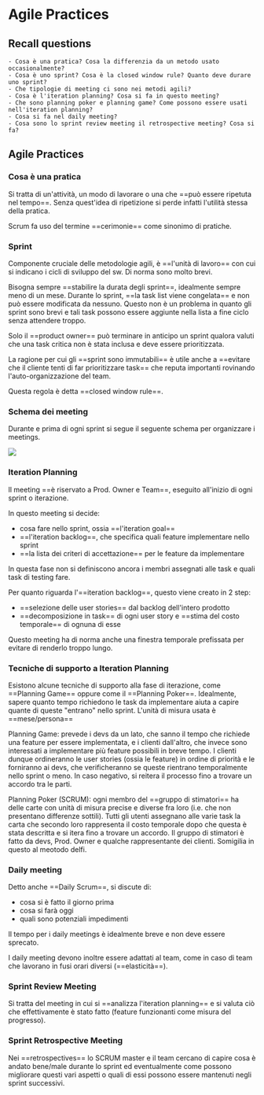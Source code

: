 # Agile Practices

## Recall questions
    - Cosa è una pratica? Cosa la differenzia da un metodo usato occasionalmente?
    - Cosa è uno sprint? Cosa è la closed window rule? Quanto deve durare uno sprint?
    - Che tipologie di meeting ci sono nei metodi agili?
    - Cosa è l'iteration planning? Cosa si fa in questo meeting?
    - Che sono planning poker e planning game? Come possono essere usati nell'iteration planning?
    - Cosa si fa nel daily meeting? 
    - Cosa sono lo sprint review meeting il retrospective meeting? Cosa si fa? 

## Agile Practices

### Cosa è una pratica

Si tratta di un'attività, un modo di lavorare o una che ==può essere ripetuta nel tempo==. Senza quest'idea di ripetizione si perde infatti l'utilità stessa della pratica.

Scrum fa uso del termine ==cerimonie== come sinonimo di pratiche.

### Sprint

Componente cruciale delle metodologie agili, è ==l'unità di lavoro== con cui si indicano i cicli di sviluppo del sw. Di norma sono molto brevi.

Bisogna sempre ==stabilire la durata degli sprint==, idealmente sempre meno di un mese. Durante lo sprint, ==la task list viene congelata== e non può essere modificata da nessuno. Questo non è un problema in quanto gli sprint sono brevi e tali task possono essere aggiunte nella lista a fine ciclo senza attendere troppo.

Solo il ==product owner== può terminare in anticipo un sprint qualora valuti che una task critica non è stata inclusa e deve essere prioritizzata.

La ragione per cui gli ==sprint sono immutabili== è utile anche a ==evitare che il cliente tenti di far prioritizzare task== che reputa importanti rovinando l'auto-organizzazione del team.

Questa regola è detta ==closed window rule==.

### Schema dei meeting

Durante e prima di ogni sprint si segue il seguente schema per organizzare i meetings.

![](../../../Agile/meetings_agile.png)

### Iteration Planning

Il meeting ==è riservato a Prod. Owner e Team==, eseguito all'inizio di ogni sprint o iterazione.

In questo meeting si decide:
- cosa fare nello sprint, ossia ==l'iteration goal==
- ==l'iteration backlog==, che specifica quali feature implementare nello sprint
- ==la lista dei criteri di accettazione== per le feature da implementare

In questa fase non si definiscono ancora i membri assegnati alle task e quali task di testing fare. 

Per quanto riguarda l'==iteration backlog==, questo viene creato in 2 step:
- ==selezione delle user stories== dal backlog dell'intero prodotto
- ==decomposizione in task== di ogni user story e ==stima del costo temporale== di ognuna di esse 

Questo meeting ha di norma anche una finestra temporale prefissata per evitare di renderlo troppo lungo.

### Tecniche di supporto a Iteration Planning

Esistono alcune tecniche di supporto alla fase di iterazione, come ==Planning Game== oppure come il ==Planning Poker==. Idealmente, sapere quanto tempo richiedono le task da implementare aiuta a capire quante di queste "entrano" nello sprint. L'unità di misura usata è ==mese/persona==

Planning Game: prevede i devs da un lato, che sanno il tempo che richiede una feature per essere implementata, e i clienti dall'altro, che invece sono interessati a implementare più feature possibili in breve tempo.
I clienti dunque ordineranno le user stories (ossia le feature) in ordine di priorità e le forniranno ai devs, che verificheranno se queste rientrano temporalmente nello sprint o meno. In caso negativo, si reitera il processo fino a trovare un accordo tra le parti.

Planning Poker (SCRUM): ogni membro del ==gruppo di stimatori== ha delle carte con unità di misura precise e diverse fra loro (i.e. che non presentano differenze sottili). Tutti gli utenti assegnano alle varie task la carta che secondo loro rappresenta il costo temporale dopo che questa è stata descritta e si itera fino a trovare un accordo.
Il gruppo di stimatori è fatto da devs, Prod. Owner e qualche rappresentante dei clienti. Somigilia in questo al meotodo delfi.


### Daily meeting

Detto anche ==Daily Scrum==, si discute di:
- cosa si è fatto il giorno prima
- cosa si farà oggi
- quali sono potenziali impedimenti

Il tempo per i daily meetings è idealmente breve e non deve essere sprecato. 

I daily meeting devono inoltre essere adattati al team, come in caso di team che lavorano in fusi orari diversi (==elasticità==).

### Sprint Review Meeting

Si tratta del meeting in cui si ==analizza l'iteration planning== e si valuta ciò che effettivamente è stato fatto (feature funzionanti come misura del progresso).

### Sprint Retrospective Meeting

Nei ==retrospectives== lo SCRUM master e il team cercano di capire cosa è andato bene/male durante lo sprint ed eventualmente come possono migliorare questi vari aspetti o quali di essi possono essere mantenuti negli sprint successivi.